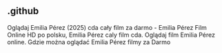 ## .github

Oglądaj Emilia Pérez (2025) cda cały film za darmo - Emilia Pérez Film Online HD po polsku, Emilia Pérez caly film cda. Oglądaj film Emilia Pérez online. Gdzie można oglądać Emilia Pérez filmy za Darmo
